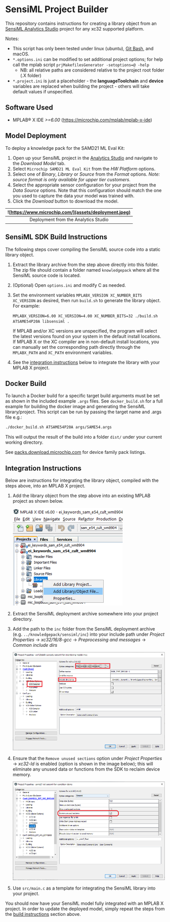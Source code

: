 # SensiML Project Builder
This repository contains instructions for creating a library object from an
[SensiML Analytics Studio](https://sensiml.com/products/analytics-studio/) project for any xc32
supported platform.

Notes:
- This script has only been tested under linux (ubuntu), [Git
  Bash](https://gitforwindows.org/), and macOS.
- `*.options.ini` can be modified to set additional project options; for help
  call the mplab script `prjMakefilesGenerator -setoptions=@ -help`
  + NB: all relative paths are considered relative to the project root folder
    (.X folder)
- `*.project.ini` is just a placeholder - the **languageToolchain** and
  **device** variables are replaced when building the project - others will take
  default values if unspecified.

## Software Used
* MPLAB® X IDE *>=6.00* (https://microchip.com/mplab/mplab-x-ide)

## Model Deployment
To deploy a knowledge pack for the SAMD21 ML Eval Kit:

1. Open up your SensiML project in the [Analytics Studio](https://app.sensiml.cloud/) and navigate to the *Download Model* tab.
2. Select `Microchip SAMD21 ML Eval Kit` from the *HW Platform* options.
3. Select one of *Binary*, *Library* or *Source* from the *Format* options. *Note: source format is only available for upper tier customers*.
4. Select the appropriate sensor configuration for your project from the *Data Source* options. Note that this configuration should match the one you used to capture the data your model was trained with.
5. Click the *Download* button to download the model.

| ![https://www.microchip.com/](assets/deployment.jpeg) |
| :--: |
| Deployment from the Analytics Studio |

## SensiML SDK Build Instructions
The following steps cover compiling the SensiML source code into a static library object.

1. Extract the library archive from the step above directly into this folder.
   The zip file should contain a folder named `knowledgepack` where all the
   SensiML source code is located.

2. (Optional) Open `options.ini` and modify C as needed.

3. Set the environment variables `MPLABX_VERSION XC_NUMBER_BITS XC_VERSION` as
   desired, then run `build.sh` to generate the library object. For example:

   `MPLABX_VERSION=6.00 XC_VERSION=4.00 XC_NUMBER_BITS=32 ./build.sh ATSAME54P20A libsensiml .`

   If MPLAB and/or XC versions are unspecified, the program will select the
   latest versions found on your system in the default install locations. If
   MPLAB X or the XC compiler are in non-default install locations, you can
   manually set the corresponding path directly through the `MPLABX_PATH` and
   `XC_PATH` environment variables.

4. See the [integration instructions](#integration-instructions) below to
   integrate the library with your MPLAB X project.

## Docker Build
To launch a Docker build for a specific target build arguments must be set as
shown in the included example `.args` files. See `docker_build.sh` for a full
example for building the docker image and generating the SensiML
library/project. This script can be run by passing the target name and .args
file e.g.:

```bash
./docker_build.sh ATSAME54P20A args/SAME54.args
```

This will output the result of the build into a folder `dist/` under your
current working directory.

See [packs.download.microchip.com](https://packs.download.microchip.com/) for
device family pack listings.

## Integration Instructions
Below are instructions for integrating the library object, compiled with the
steps above, into an MPLAB X project.

1. Add the library object from the step above into an existing MPLAB project as
   shown below.

   ![Add library object](assets/addlibrary.png)

2. Extract the SensiML deployment archive somewhere into your project
   directory.

3. Add the path to the `inc` folder from the SensiML deployment archive (e.g.
   `../knowledgepack/sensiml/inc`) into your include path under *Project
   Properties* -> *xc32/16/8-gcc* -> *Preprocessing and messages* -> *Common
   include dirs*

   ![Add include directory](assets/include.png)

4. Ensure that the `Remove unused sections` option under *Project Properties* ->
   *xc32-ld* is enabled (option is shown in the image below); this will
   eliminate any unused data or functions from the SDK to reclaim device memory.

   ![Add include directory](assets/linker.png)

5. Use `src/main.c` as a template for integrating the SensiML library
   into your project.

You should now have your SensiML model fully integrated with an MPLAB X project.
In order to update the deployed model, simply repeat the steps from the [build
instructions](#sensiml-sdk-build-instructions) section above.

